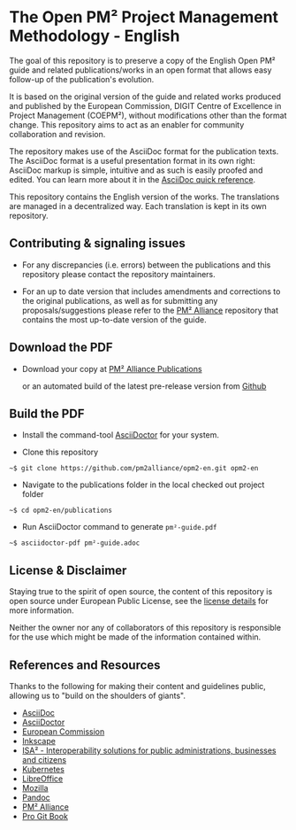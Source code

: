 # The Open PM² Project Management Methodology - English

The goal of this repository is to preserve a copy of the English Open PM² guide and related publications/works in an open format that allows easy follow-up of the publication's evolution. 

It is based on the original version of the guide and related works produced and published by the European Commission, DIGIT Centre of Excellence in Project Management (COEPM²), without modifications other than the format change. This repository aims to act as an enabler for community collaboration and revision.

The repository makes use of the AsciiDoc format for the publication texts. The AsciiDoc format is a useful presentation format in its own right: AsciiDoc markup is simple, intuitive and as such is easily proofed and edited. You can learn more about it in the [AsciiDoc quick reference](https://asciidoctor.org/docs/asciidoc-syntax-quick-reference/).

This repository contains the English version of the works. The translations are managed in a decentralized way. Each translation is kept in its own repository.

## Contributing & signaling issues

- For any discrepancies (i.e. errors) between the publications and this repository please contact the repository maintainers.

- For an up to date version that includes amendments and corrections to the original publications, as well as for submitting any proposals/suggestions please refer to the [PM² Alliance](https://github.com/pm2alliance) repository that contains the most up-to-date version of the guide.

## Download the PDF

- Download your copy at [PM² Alliance Publications](https://www.pm2alliance.eu/publications/)
  
  or an automated build of the latest pre-release version from [Github](https://github.com/pm2alliance/opm2-en/raw/publish/pm%C2%B2-guide.pdf)

## Build the PDF

- Install the command-tool [AsciiDoctor](https://asciidoctor.org/#installation) for your system.

- Clone this repository
```console
~$ git clone https://github.com/pm2alliance/opm2-en.git opm2-en
```

- Navigate to the publications folder in the local checked out project folder
```console
~$ cd opm2-en/publications
```

- Run AsciiDoctor command to generate `pm²-guide.pdf`

```console
~$ asciidoctor-pdf pm²-guide.adoc
```


## License & Disclaimer

Staying true to the spirit of open source, the content of this repository is open source under European Public License, see the [license details](./LICENSE.md) for more information.

Neither the owner nor any of collaborators of this repository is responsible for the use which might be made of the information contained within.

## References and Resources
Thanks to the following for making their content and guidelines public, allowing us to "build on the shoulders of giants".
- [AsciiDoc](https://github.com/asciidoc)
- [AsciiDoctor](https://github.com/asciidoctor)
- [European Commission](https://ec.europa.eu)
- [Inkscape](https://github.com/inkscape)
- [ISA² - Interoperability solutions for public administrations, businesses and citizens](https://ec.europa.eu/isa2/home_en)
- [Kubernetes](https://github.com/kubernetes/)
- [LibreOffice](https://github.com/LibreOffice)
- [Mozilla](https://github.com/mozilla)
- [Pandoc](https://github.com/jgm/pandoc)
- [PM² Alliance](https://github.com/pm2alliance)
- [Pro Git Book](https://github.com/progit/progit2/)

